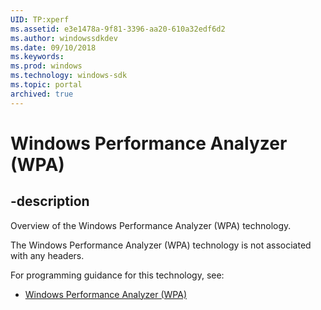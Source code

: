 ```yaml
---
UID: TP:xperf
ms.assetid: e3e1478a-9f81-3396-aa20-610a32edf6d2
ms.author: windowssdkdev
ms.date: 09/10/2018
ms.keywords: 
ms.prod: windows
ms.technology: windows-sdk
ms.topic: portal
archived: true
---
```


# Windows Performance Analyzer (WPA)

## -description

Overview of the Windows Performance Analyzer (WPA) technology.

The Windows Performance Analyzer (WPA) technology is not associated with any headers.

For programming guidance for this technology, see:
* [Windows Performance Analyzer (WPA)](/previous-versions/windows/desktop/xperf)

